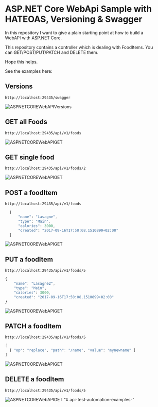 # ASP.NET Core WebApi Sample with HATEOAS, Versioning & Swagger

In this repository I want to give a plain starting point at how to build a WebAPI with ASP.NET Core.

This repository contains a controller which is dealing with FoodItems. You can GET/POST/PUT/PATCH and DELETE them.

Hope this helps.

See the examples here: 

## Versions

``` http://localhost:29435/swagger ```

![ASPNETCOREWebAPIVersions](./.github/versions.jpg)

## GET all Foods

``` http://localhost:29435/api/v1/foods ```

![ASPNETCOREWebAPIGET](./.github/get.jpg)

## GET single food

``` http://localhost:29435/api/v1/foods/2 ```

![ASPNETCOREWebAPIGET](./.github/getSingle.jpg)

## POST a foodItem

``` http://localhost:29435/api/v1/foods ```

```javascript
  {
      "name": "Lasagne",
      "type": "Main",
      "calories": 3000,
      "created": "2017-09-16T17:50:08.1510899+02:00"
  }
```

![ASPNETCOREWebAPIGET](./.github/post.jpg)

## PUT a foodItem

``` http://localhost:29435/api/v1/foods/5 ```

``` javascript
{
    "name": "Lasagne2",
    "type": "Main",
    "calories": 3000,
    "created": "2017-09-16T17:50:08.1510899+02:00"
}
```

![ASPNETCOREWebAPIGET](./.github/put.jpg)


## PATCH a foodItem

``` http://localhost:29435/api/v1/foods/5 ```

``` javascript
[
  { "op": "replace", "path": "/name", "value": "mynewname" }
]
```

![ASPNETCOREWebAPIGET](./.github/patch.jpg)

## DELETE a foodItem

``` http://localhost:29435/api/v1/foods/5 ```


![ASPNETCOREWebAPIGET](./.github/delete.jpg)
"# api-test-automation-examples-" 
